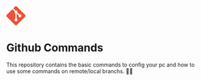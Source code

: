 <img src='./git.png' height=50 width=50 />

# Github Commands 
This repository contains the basic commands to config your pc and how to use some commands on remote/local branchs. 🐱‍👤

###
